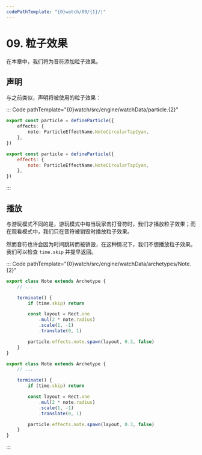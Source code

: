```yaml
---
codePathTemplate: "{0}watch/09/{1}/|"
---
```


# 09. 粒子效果

在本章中，我们将为音符添加粒子效果。

## 声明

与之前类似，声明将被使用的粒子效果：

::: Code pathTemplate="{0}watch/src/engine/watchData/particle.{2}"

```ts
export const particle = defineParticle({
    effects: {
        note: ParticleEffectName.NoteCircularTapCyan,
    },
})
```

```js
export const particle = defineParticle({
    effects: {
        note: ParticleEffectName.NoteCircularTapCyan,
    },
})
```

:::

## 播放

与游玩模式不同的是，游玩模式中每当玩家击打音符时，我们才播放粒子效果；而在观看模式中，我们只在音符被销毁时播放粒子效果。

然而音符也许会因为时间跳转而被销毁，在这种情况下，我们不想播放粒子效果。我们可以检查 `time.skip` 并提早返回。

::: Code pathTemplate="{0}watch/src/engine/watchData/archetypes/Note.{2}"

```ts
export class Note extends Archetype {
    // ...

    terminate() {
        if (time.skip) return

        const layout = Rect.one
            .mul(2 * note.radius)
            .scale(1, -1)
            .translate(0, 1)

        particle.effects.note.spawn(layout, 0.3, false)
    }
}
```

```js
export class Note extends Archetype {
    // ...

    terminate() {
        if (time.skip) return

        const layout = Rect.one
            .mul(2 * note.radius)
            .scale(1, -1)
            .translate(0, 1)

        particle.effects.note.spawn(layout, 0.3, false)
    }
}
```

:::
